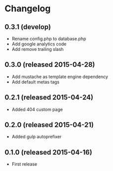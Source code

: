 # Changelog

## 0.3.1 (develop)

* Rename config.php to database.php
* Add google analytics code
* Add remove trailing slash

## 0.3.0 (released 2015-04-28)

* Add mustache as template engine dependency
* Add default metas tags

## 0.2.1 (released 2015-04-24)

* Added 404 custom page

## 0.2.0 (released 2015-04-21)

* Added gulp autoprefixer

## 0.1.0 (released 2015-04-16)

* First release
